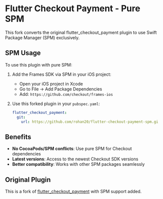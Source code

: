 # Flutter Checkout Payment - Pure SPM

This fork converts the original flutter_checkout_payment plugin to use Swift Package Manager (SPM) exclusively.

## SPM Usage

To use this plugin with pure SPM:

1. Add the Frames SDK via SPM in your iOS project:
   - Open your iOS project in Xcode
   - Go to File → Add Package Dependencies
   - Add: `https://github.com/checkout/frames-ios`

3. Use this forked plugin in your `pubspec.yaml`:
   ```yaml
   flutter_checkout_payment:
     git:
       url: https://github.com/rohan20/flutter-checkout-payment-spm.git
   ```

## Benefits

- **No CocoaPods/SPM conflicts**: Use pure SPM for Checkout dependencies
- **Latest versions**: Access to the newest Checkout SDK versions
- **Better compatibility**: Works with other SPM packages seamlessly

## Original Plugin

This is a fork of [flutter_checkout_payment](https://github.com/ShadyBoshra2012/flutter_checkout_payment) with SPM support added.